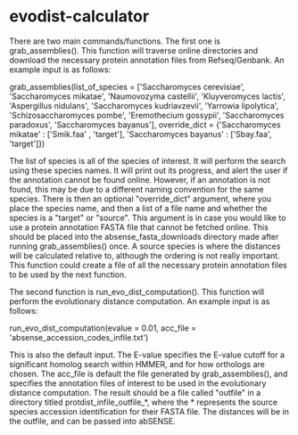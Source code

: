 # evodist-calculator

There are two main commands/functions. The first one is grab_assemblies(). This function will traverse online directories and download the necessary protein annotation files from Refseq/Genbank. An example input is as follows:

grab_assemblies(list_of_species = 
                ['Saccharomyces cerevisiae',
                 'Saccharomyces mikatae',
                 'Naumovozyma castellii',
                 'Kluyveromyces lactis',
                 'Aspergillus nidulans',
                 'Saccharomyces kudriavzevii',
                 'Yarrowia lipolytica',
                 'Schizosaccharomyces pombe',
                 'Eremothecium gossypii',
                 'Saccharomyces paradoxus',
                 'Saccharomyces bayanus'],
                 override_dict = 
                 {'Saccharomyces mikatae' : ['Smik.faa' , 'target'],
                  'Saccharomyces bayanus' : ['Sbay.faa', 'target']})
                  
The list of species is all of the species of interest. It will perform the search using these species names. It will print out its progress, and alert the user if the annotation cannot be found online. However, if an annotation is not found, this may be due to a different naming convention for the same species. There is then an optional "override_dict" argument, where you place the species name, and then a list of a file name and whether the species is a "target" or "source". This argument is in case you would like to use a protein annotation FASTA file that cannot be fetched online. This should be placed into the absense_fasta_downloads directory made after running grab_assemblies() once. A source species is where the distances will be calculated relative to, although the ordering is not really important. This function could create a file of all the necessary protein annotation files to be used by the next function.

The second function is run_evo_dist_computation(). This function will perform the evolutionary distance computation. An example input is as follows:

run_evo_dist_computation(evalue = 0.01, acc_file = 'absense_accession_codes_infile.txt')

This is also the default input. The E-value specifies the E-value cutoff for a significant homolog search within HMMER, and for how orthologs are chosen. The acc_file is default the file generated by grab_assemblies(), and specifies the annotation files of interest to be used in the evolutionary distance computation. The result should be a file called "outfile" in a directory titled protdist_infile_outfile_\*, where the \* represents the source species accession identification for their FASTA file. The distances will be in the outfile, and can be passed into abSENSE.
